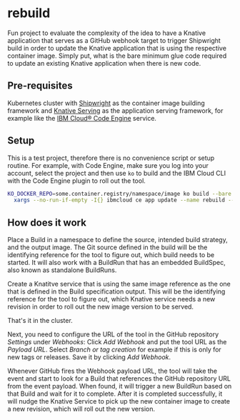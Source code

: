 # rebuild

Fun project to evaluate the complexity of the idea to have a Knative application that serves as a GitHub webhook target to trigger Shipwright build in order to update the Knative application that is using the respective container image. Simply put, what is the bare minimum glue code required to update an existing Knative application when there is new code.

## Pre-requisites

Kubernetes cluster with [Shipwright](https://github.com/shipwright-io/build/) as the container image building framework and [Knative Serving](https://knative.dev/docs/serving/) as the application serving framework, for example like the [IBM Cloud® Code Engine](https://www.ibm.com/products/code-engine) service.

## Setup

This is a test project, therefore there is no convenience script or setup routine. For example, with Code Engine, make sure you log into your account, select the project and then use `ko` to build and the IBM Cloud CLI with the Code Engine plugin to roll out the tool.

```sh
KO_DOCKER_REPO=some.container.registry/namespace/image ko build --bare --sbom=none |
  xargs --no-run-if-empty -I{} ibmcloud ce app update --name rebuild --image {}
```

## How does it work

Place a Build in a namespace to define the source, intended build strategy, and the output image. The Git source defined in the build will be the identifying reference for the tool to figure out, which build needs to be started. It will also work with a BuildRun that has an embedded BuildSpec, also known as standalone BuildRuns.

Create a Knatitve service that is using the same image reference as the one that is defined in the Build specification output. This will be the identifying reference for the tool to figure out, which Knative service needs a new revision in order to roll out the new image version to be served.

That's it in the cluster.

Next, you need to configure the URL of the tool in the GitHub repository _Settings_ under _Webhooks_: Click _Add Webhook_ and put the tool URL as the _Payload URL_. Select _Branch or tag creation_ for example if this is only for new tags or releases. Save it by clicking _Add Webhook_.

Whenever GitHub fires the Webhook payload URL, the tool will take the event and start to look for a Build that references the GitHub repository URL from the event payload. When found, it will trigger a new BuildRun based on that Build and wait for it to complete. After it is completed successfully, it will nudge the Knative Service to pick up the new container image to create a new revision, which will roll out the new version.
